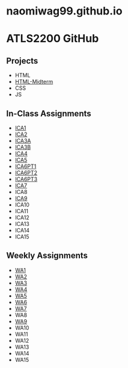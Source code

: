 # naomiwag99.github.io


# ATLS2200 GitHub


## Projects 

* HTML
* [HTML-Midterm](https://naomiwag99.github.io/html-midterm/page5.html)
* CSS 
* JS

## In-Class Assignments 

* [ICA1](https://naomiwag99.github.io/)
* [ICA2](/ICA2-complete.pdf)
* [ICA3A](/ica/ica3a.html)
* [ICA3B](/ica/ica3b.html)
* [ICA4](/ica/ica4.html)
* [ICA5](/ica/ica5.html)
* [ICA6PT1](/ica/ica6/ica6-part1.html)
* [ICA6PT2](ica/ica6/ica6-part2.html)
* [ICA6PT3](ica/ica6/ica6-part3.html)
* [ICA7](/ica/ica7.html)
* ICA8
* [ICA9](/ica/ica9.html)
* ICA10
* ICA11
* ICA12
* ICA13
* ICA14
* ICA15

## Weekly Assignments 

* [WA1](https://naomiwag99.github.io/wa/wa1.html)
* [WA2](https://naomiwag99.github.io/wa/wa2.html)
* [WA3](https://naomiwag99.github.io/wa/wa3.html)
* [WA4](https://naomiwag99.github.io/wa/wa4.html)
* [WA5](https://naomiwag99.github.io/wa/wa5.html)
* [WA6](https://naomiwag99.github.io/wa/wa6.html)
* [WA7](https://naomiwag99.github.io/wa/wa7.html)
* WA8
* [WA9](https://naomiwag99.github.io/SillyStory/wa9.html)
* WA10
* WA11
* WA12
* WA13
* WA14
* WA15

